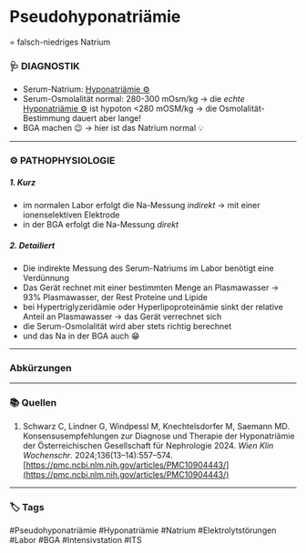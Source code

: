 # Pseudohyponatriämie

= falsch-niedriges Natrium

### 🩺  DIAGNOSTIK
 - Serum-Natrium: [Hyponatriämie ⚙️](Hyponatriämie%20⚙️.md)
 - Serum-Osmolalität normal: 280-300 mOsm/kg
	 → die *echte* [Hyponatriämie ⚙️](Hyponatriämie%20⚙️.md) ist hypoton <280 mOSM/kg
	 → die Osmolalität-Bestimmung dauert aber lange!
 - BGA machen 😉
	 → hier ist das Natrium normal 💡

---

### ⚙️ PATHOPHYSIOLOGIE
##### 1. Kurz
 - im normalen Labor erfolgt die Na-Messung *indirekt*
	 → mit einer ionenselektiven Elektrode
  - in der BGA erfolgt die Na-Messung *direkt*

##### 2. Detailiert
  - Die indirekte Messung des Serum-Natriums im Labor benötigt eine Verdünnung
  - Das Gerät rechnet mit einer bestimmten Menge an Plasmawasser
	  → 93% Plasmawasser, der Rest Proteine und Lipide
  - bei Hypertriglyzeridämie oder Hyperlipoproteinämie sinkt der relative Anteil an Plasmawasser
	  → das Gerät verrechnet sich
  - die Serum-Osmolalität wird aber stets richtig berechnet
  - und das Na in der BGA auch 😁

---

### Abkürzungen



---

### 📚 Quellen
1. Schwarz C, Lindner G, Windpessl M, Knechtelsdorfer M, Saemann MD. Konsensusempfehlungen zur Diagnose und Therapie der Hyponatriämie der Österreichischen Gesellschaft für Nephrologie 2024. *Wien Klin Wochenschr*. 2024;136(13–14):557–574. [https://pmc.ncbi.nlm.nih.gov/articles/PMC10904443/](https://pmc.ncbi.nlm.nih.gov/articles/PMC10904443/)  

---

### 🏷️ Tags
#Pseudohyponatriämie #Hyponatriämie #Natrium #Elektrolytstörungen #Labor #BGA #Intensivstation #ITS 